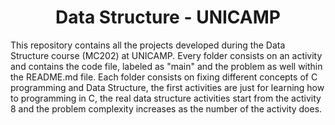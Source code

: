 <h1 align="center">Data Structure - UNICAMP</h1>
This repository contains all the projects developed during the Data Structure course (MC202) at UNICAMP. Every folder consists on an activity and contains the code file, labeled as "main" and the problem as well within the README.md file.
Each folder consists on fixing different concepts of C programming and Data Structure, the first activities are just for learning how to programming in C, the real data structure activities start from the activity 8 and the problem complexity increases as the number of the activity does.
